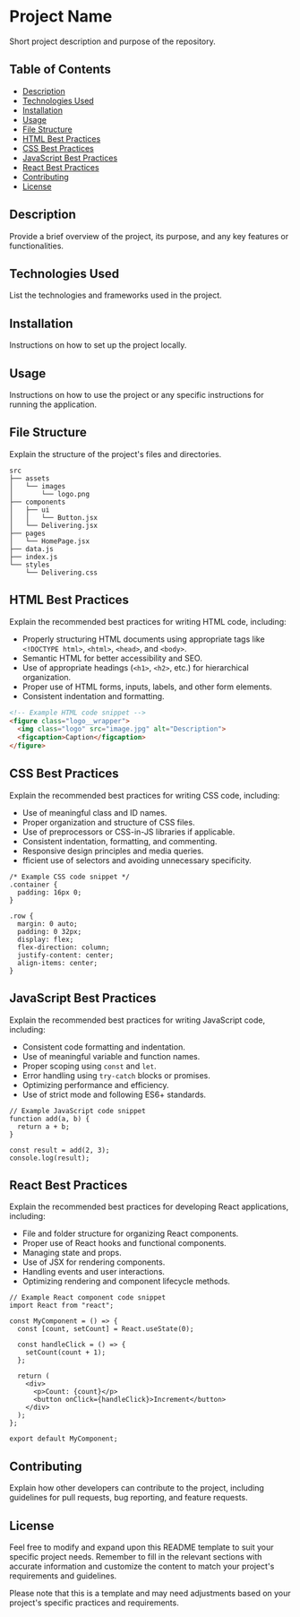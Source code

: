 # Project Name

Short project description and purpose of the repository.

## Table of Contents

- [Description](#description)
- [Technologies Used](#technologies-used)
- [Installation](#installation)
- [Usage](#usage)
- [File Structure](#file-structure)
- [HTML Best Practices](#html-best-practices)
- [CSS Best Practices](#css-best-practices)
- [JavaScript Best Practices](#javascript-best-practices)
- [React Best Practices](#react-best-practices)
- [Contributing](#contributing)
- [License](#license)

## Description

Provide a brief overview of the project, its purpose, and any key features or functionalities.

## Technologies Used

List the technologies and frameworks used in the project.

## Installation

Instructions on how to set up the project locally.

## Usage

Instructions on how to use the project or any specific instructions for running the application.

## File Structure

Explain the structure of the project's files and directories.

```
src
├── assets
│   └── images
│       └── logo.png
├── components
│   ├── ui
│   │   └── Button.jsx
│   └── Delivering.jsx
├── pages
│   └── HomePage.jsx
├── data.js
├── index.js
└── styles
    └── Delivering.css
```


## HTML Best Practices

Explain the recommended best practices for writing HTML code, including:

- Properly structuring HTML documents using appropriate tags like `<!DOCTYPE html>`, `<html>`, `<head>`, and `<body>`.
- Semantic HTML for better accessibility and SEO.
- Use of appropriate headings (`<h1>`, `<h2>`, etc.) for hierarchical organization.
- Proper use of HTML forms, inputs, labels, and other form elements.
- Consistent indentation and formatting.

```html
<!-- Example HTML code snippet -->
<figure class="logo__wrapper">
  <img class="logo" src="image.jpg" alt="Description">
  <figcaption>Caption</figcaption>
</figure>
```


## CSS Best Practices

Explain the recommended best practices for writing CSS code, including:

- Use of meaningful class and ID names.
- Proper organization and structure of CSS files.
- Use of preprocessors or CSS-in-JS libraries if applicable.
- Consistent indentation, formatting, and commenting.
- Responsive design principles and media queries.
- fficient use of selectors and avoiding unnecessary specificity.

```
/* Example CSS code snippet */
.container {
  padding: 16px 0;
}

.row {
  margin: 0 auto;
  padding: 0 32px;
  display: flex;
  flex-direction: column;
  justify-content: center;
  align-items: center;
}
```


## JavaScript Best Practices

Explain the recommended best practices for writing JavaScript code, including:

- Consistent code formatting and indentation.
- Use of meaningful variable and function names.
- Proper scoping using `const` and `let`.
- Error handling using `try-catch` blocks or promises.
- Optimizing performance and efficiency.
- Use of strict mode and following ES6+ standards.

```
// Example JavaScript code snippet
function add(a, b) {
  return a + b;
}

const result = add(2, 3);
console.log(result);
```


## React Best Practices

Explain the recommended best practices for developing React applications, including:

- File and folder structure for organizing React components.
- Proper use of React hooks and functional components.
- Managing state and props.
- Use of JSX for rendering components.
- Handling events and user interactions.
- Optimizing rendering and component lifecycle methods.

```
// Example React component code snippet
import React from "react";

const MyComponent = () => {
  const [count, setCount] = React.useState(0);

  const handleClick = () => {
    setCount(count + 1);
  };

  return (
    <div>
      <p>Count: {count}</p>
      <button onClick={handleClick}>Increment</button>
    </div>
  );
};

export default MyComponent;
```

## Contributing
Explain how other developers can contribute to the project, including guidelines for pull requests, bug reporting, and feature requests.

## License

Feel free to modify and expand upon this README template to suit your specific project needs. Remember to fill in the relevant sections with accurate information and customize the content to match your project's requirements and guidelines.

Please note that this is a template and may need adjustments based on your project's specific practices and requirements.

